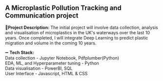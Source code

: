 ## A Microplastic Pollution Tracking and Communication project

📑**Project Description:** The initial project will involve data collection, analysis and visualisation of microplastics in the UK's waterways over the last 10 years. Once completed, I will integrate Deep Learning to predict plastic migration and volume in the coming 10 years.

➖ **Tech Stack:** 
<br>Data collection - Jupyter Notebook, Pdfplumber(Python)
<br>EDA, ML, and Hyperparameter tuning - Python
<br>Data visualisation - PowerBI, SQL
<br>User Interface - Javascript, HTML & CSS
                



